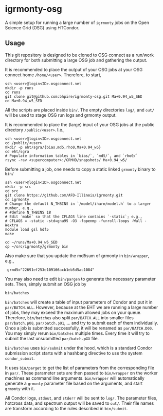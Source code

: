 # igrmonty-osg

A simple setup for running a large number of `igrmonty` jobs on the
Open Science Grid (OSG) using HTCondor.

## Usage

This git repository is designed to be cloned to OSG connect as a
run/work directory for both submitting a large OSG job and gathering
the output.

It is recommended to place the output of your OSG jobs at your OSG
connect home `/home/<user>`.
Therefore, to start,

    ssh <user>@login<ID>.osgconnect.net
    mkdir -p runs
    cd runs
    git clone git@github.com:bhpire/igrmonty-osg.git Ma+0.94_w5_SED
    cd Ma+0.94_w5_SED

All the scripts are placed inside `bin/`.
The empty directories `log/`, and `out/` will be used to stage OSG run
logs and grmonty output.

It is recommended to place the (large) input of your OSG jobs at the
public directory `/public/<user>`.
I.e.,

    ssh <user>@login<ID>.osgconnect.net
    cd /public/<user>
    mkdir -p eht/sgra/{bias,md5,rho0,Ma+0.94_w5}
    cd eht/sgra
    # Populate information tables in `bias/`, `md5/`, and `rho0/`
    rsync -rav <supercomputer>:/GRMHD/snapshots/ Ma+0.94_w5/

Before submitting a job, one needs to copy a static linked `grmonty`
binary to `bin/`

    ssh <user>@login<ID>.osgconnect.net
    mkdir -p src
    cd src
    git clone https://github.com/AFD-Illinois/igrmonty.git
    cd igrmonty
    # Change the default N_THBINS in `/model/iharm/model.h` to a larger number, e.g.,
    # #define N_THBINS 18
    # Edit `make` so that the CFLAGS line contains `-static`; e.g.,
    # CFLAGS = -static -std=gnu99 -O3 -fopenmp -funroll-loops -Wall -Wextra
    module load gsl hdf5
    make

    cd ~/runs/Ma+0.94_w5_SED
    cp ~/src/igrmonty/grmonty bin

Also make sure that you update the md5sum of grmonty in `bin/wrapper`, e.g.,

     grmd5="22691ef253e109166acb1eb5d5ac1084"

You may also need to edit `bin/pargen` to generate the necessary
parameter sets.
Then, simply submit an OSG job by

    bin/batches

`bin/batches` will create a table of input parameters of Condor and
put it in `par/BATCH.ALL`.  However, because at the EHT we are running
a large number of jobs, they may exceed the maximum allowed jobs on
your queue.  Therefore, `bin/batches` also split `par/BATCH.ALL` into
smaller files `par/batch.p00`, `par/batch.p01`, ... and try to submit
each of them individually.  Once a job is submitted successfully, it
will be renamed as `par/BATCH.D00`.  You may simply rerun
`bin/batches` multiple times.  Every time it will try to submit the
last unsubmitted `par/batch.pXX` file.

`bin/batches` uses `bin/submit` under the hood, which is a standard
Condor submission script starts with a hashbang directive to use the
system `condor_submit`.

It uses `bin/parget` to get the list of parameters from the
corresponding file in `par/`.
These parameter sets are then passed to `bin/wrapper` on the worker
machines as command line arguments.
`bin/wrapper` will automatically generate a `grmonty` parameter file
based on the arguments, and start `grmonty` with it.

All Condor logs, `stdout`, and `stderr` will be sent to `log/`.
The parameter files, hotcross data, and spectrum output will be saved
to `out/`.
Their file names are transform according to the rules described in
`bin/submit`.
